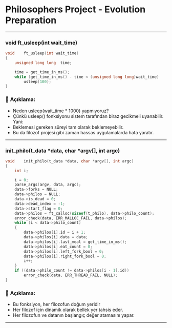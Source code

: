 # Philosophers Project - Evolution Preparation

---

### 	void	ft_usleep(int wait_time)
```c
void	ft_usleep(int wait_time)
{
	unsigned long long	time;

	time = get_time_in_ms();
	while (get_time_in_ms() - time < (unsigned long long)wait_time)
		usleep(100);
}
```

### 🔧 **Açıklama:**
- Neden usleep(wait_time * 1000) yapmıyoruz?
- Çünkü usleep() fonksiyonu sistem tarafından biraz gecikmeli uyanabilir. Yani:
- Beklemesi gereken süreyi tam olarak beklemeyebilir.
- Bu da filozof projesi gibi zaman hassas uygulamalarda hata yaratır.

---

### 	init_philo(t_data *data, char *argv[], int argc)
```c
void	init_philo(t_data *data, char *argv[], int argc)
{
	int	i;

	i = 0;
	parse_args(argv, data, argc);
	data->forks = NULL;
	data->philos = NULL;
	data->is_dead = 0;
	data->dead_index = -1;
	data->start_flag = 0;
	data->philos = ft_calloc(sizeof(t_philo), data->philo_count);
	error_check(data, ERR_MALLOC_FAIL, data->philos);
	while (i < data->philo_count)
	{
		data->philos[i].id = i + 1;
		data->philos[i].data = data;
		data->philos[i].last_meal = get_time_in_ms();
		data->philos[i].eat_count = 0;
		data->philos[i].left_fork_bool = 0;
		data->philos[i].right_fork_bool = 0;
		i++;
	}
	if ((data->philo_count != data->philos[i - 1].id))
		error_check(data, ERR_THREAD_FAIL, NULL);
}
```

### 🔧 **Açıklama:**
- Bu fonksiyon, her filozofun doğum yeridir
- Her filozof için dinamik olarak bellek yer tahsis eder.
- Her filozofun ve datanın başlangıç değer atamasını yapar.

---